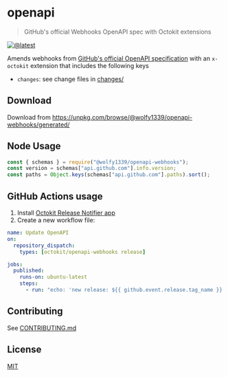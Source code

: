 # openapi

> GitHub's official Webhooks OpenAPI spec with Octokit extensions

[![@latest](https://img.shields.io/npm/v/@wolfy1339/openapi-webhooks.svg)](https://www.npmjs.com/package/@wolfy1339/openapi-webhooks)

Amends webhooks from [GitHub's official OpenAPI specification](https://github.com/github/rest-api-description/) with an `x-octokit` extension that includes the following keys

- `changes`: see change files in [changes/](changes/)

## Download

Download from https://unpkg.com/browse/@wolfy1339/openapi-webhooks/generated/

## Node Usage

```js
const { schemas } = require("@wolfy1339/openapi-webhooks");
const version = schemas["api.github.com"].info.version;
const paths = Object.keys(schemas["api.github.com"].paths).sort();
```

## GitHub Actions usage

1. Install [Octokit Release Notifier app](https://github.com/apps/octokit-release-notifier/)
2. Create a new workflow file:

```yml
name: Update OpenAPI
on:
  repository_dispatch:
    types: [octokit/openapi-webhooks release]

jobs:
  published:
    runs-on: ubuntu-latest
    steps:
      - run: "echo: 'new release: ${{ github.event.release.tag_name }}'"
```

## Contributing

See [CONTRIBUTING.md](../../CONTRIBUTING.md)

## License

[MIT](LICENSE)

